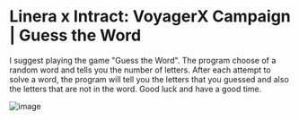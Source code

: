 # Linera x Intract: VoyagerX Campaign | Guess the Word

I suggest playing the game "Guess the Word". 
The program choose of a random word and tells you the number of letters. After each attempt to solve a word, the program will tell you the letters that you guessed and also the letters that are not in the word. Good luck and have a good time.

![image](https://github.com/user-attachments/assets/a82bca0c-acd2-4d74-aec6-89ff8cfebff1)
